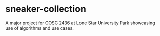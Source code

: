 # sneaker-collection
A major project for COSC 2436 at Lone Star University Park showcasing use of algorithms and use cases.
